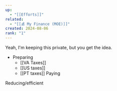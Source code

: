 ```yaml
---
up:
  - "[[Efforts]]"
related:
  - "[[💰 My Finance (MOE)]]"
created: 2024-08-06
rank: "1"
---
```

Yeah, I'm keeping this private, but you get the idea.

- Preparing
	- [[VA Taxes]]
	- [[US taxes]]
	- [[PT taxes]]
Paying

Reducing/efficient
